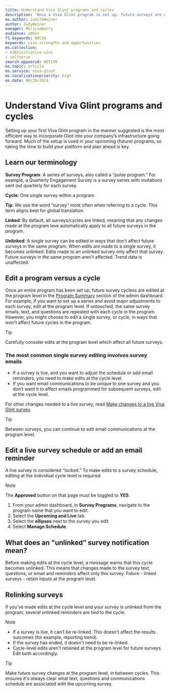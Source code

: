 ```yaml
---
title: Understand Viva Glint programs and cycles 
description: "Once a Viva Glint program is set up, future surveys are edited at the individual cycle (survey) level."
ms.author: JudithWeiner
author: JudyWeiner
manager: MelissaBarry
audience: admin
f1.keywords: NOCSH
keywords: viva strengths and opportunities
ms.collection:  
- m365initiative-viva
- selfserve 
search.appverid: MET150 
ms.topic: article
ms.service: viva-glint
ms.localizationpriority: high
ms.date: 08/29/2024
---
```


# Understand Viva Glint programs and cycles  

Setting up your first Viva Glint program in the manner suggested is the most efficient way to incorporate Glint into your company’s infrastructure going forward. Much of the setup is used in your upcoming (future) programs, so taking the time to build your platform and plan ahead is key. 

## Learn our terminology 

**Survey Program**: A series of surveys, also called a “pulse program.” For example, a Quarterly Engagement Survey is a survey series with invitations sent out quarterly for each survey.  

**Cycle**: One single survey within a program. 

**Tip**: We use the word “survey” most often when referring to a cycle. This term aligns best for global translation.  

**Linked**: By default, all surveys/cycles are linked, meaning that any changes made at the program leve automatically apply to all future surveys in the program.  

**Unlinked**: A single survey can be edited in ways that don't affect future surveys in the same program. When edits are made to a single survey, it becomes unlinked. Edits made to an unlinked survey only affect that survey. Future surveys in the same program aren't affected. Trend data is unaffected. 

## Edit a program versus a cycle

Once an entire program has been set up, future survey cycless are edited at the program level in the [Program Summary](https://www.microsoft.com/) section of the admin dashboard. For example, if you want to set up a series and avoid major adjustments to each survey, edit at the program level. If untouched, the same survey emails, text, and questions are repeated with each cycle in the program. However, you might choose to edit a single survey, or cycle, in ways that won't affect future cycles in the program. 

>[!TIP]
> Carefully consider edits at the program level which affect all future surveys. 

### The most common single survey editing involves survey emails 

- If a survey is live, and you want to adjust the schedule or add email reminders, you need to make edits at the cycle level.  
- If you want email communications to be unique to one survey and you don’t want it to affect emails programmed for subsequent surveys, edit at the cycle level.  

For other changes needed to a live survey, read [Make changes to a live Viva Glint survey](https://www.microsoft.com/). 

>[!TIP]
> Between surveys, you can continue to edit email communications at the program level. 

## Edit a live survey schedule or add an email reminder 

A live survey is considered “locked.” To make edits to a survey schedule, editing at the individual cycle level is required.

>[!NOTE]
> The **Approved** button on that page must be toggled to **YES**.    

1. From your admin dashboard, in **Survey Programs**, navigate to the program name that you want to edit. 
2. Select the **Upcoming and Live** tab. 
3. Select the **ellipses** next to the survey you edit. 
4. Select **Manage Schedule**.

## What does an "unlinked” survey notification mean? 

Before making edits at the cycle level, a message warns that this cycle becomes unlinked. This means that changes made to the survey text, questions, or email and reminders affect only this survey. Future - linked surveys - retain inputs at the program level. 

## Relinking surveys 

If you’ve made edits at the cycle level and your survey is unlinked from the program, several unlinked reminders are tied to the cycle. 

>[!NOTE]
> - If a survey is live, it can't be re-linked. This doesn't affect the results outcomes (for example, reporting trend).
> - If the survey has ended, it doesn't need to be re-linked. 
> - Cycle-level edits aren't retained at the program level for future surveys. Edit both accordingly. 

>[!TIP]
> Make future survey changes at the program level, in between cycles. This ensures it's always clear what text, questions and communications schedule are associated with the upcoming survey.

 
